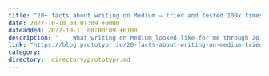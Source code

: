 ```yaml
---
title: "20+ facts about writing on Medium — tried and tested 100x times"
date: 2022-10-10 08:01:09 +0000
dateadded: 2022-10-11 00:00:09 +0100
description: "    What writing on Medium looked like for me through 2018–2022  Continue reading on Prototypr »  "
link: "https://blog.prototypr.io/20-facts-about-writing-on-medium-tried-and-tested-100x-times-ed5fea4f435e?source=rss----eb297ea1161a---4"
category:
directory: _directory/prototypr.md
---
```

